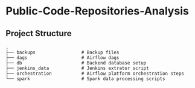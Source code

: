 # Public-Code-Repositories-Analysis

## Project Structure

```
.
├── backups                 # Backup files
├── dags                    # Airflow dags
├── db                      # Backend database setup
├── jenkins_data            # Jenkins extrator script
├── orchestration           # Airflow platform orchestration steps
└── spark                   # Spark data processing scripts
```